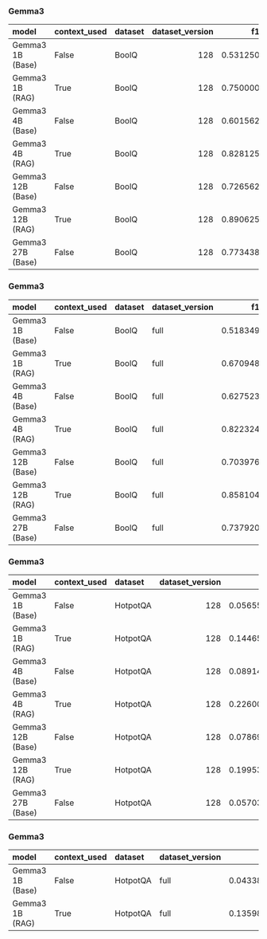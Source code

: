 ### Gemma3

| model             | context_used   | dataset   |   dataset_version |       f1 |       em |   total_energy_kWh |   inference_energy_kWh |   retrieval_energy_kWh |   total_emissions_kg |   inference_emissions_kg |   retrieval_emissions_kg |   avg_time_s | total_time   |
|:------------------|:---------------|:----------|------------------:|---------:|---------:|-------------------:|-----------------------:|-----------------------:|---------------------:|-------------------------:|-------------------------:|-------------:|:-------------|
| Gemma3 1B (Base)  | False          | BoolQ     |               128 | 0.531250 | 0.531250 |           0.000038 |               0.000038 |               0.000000 |             0.000011 |                 0.000011 |                 0.000000 |     0.139945 | 0:00:17      |
| Gemma3 1B (RAG)   | True           | BoolQ     |               128 | 0.750000 | 0.750000 |           0.000132 |               0.000123 |               0.000009 |             0.000039 |                 0.000036 |                 0.000003 |     0.485728 | 0:01:02      |
| Gemma3 4B (Base)  | False          | BoolQ     |               128 | 0.601562 | 0.601562 |           0.000105 |               0.000105 |               0.000000 |             0.000031 |                 0.000031 |                 0.000000 |     0.387481 | 0:00:49      |
| Gemma3 4B (RAG)   | True           | BoolQ     |               128 | 0.828125 | 0.828125 |           0.000475 |               0.000466 |               0.000009 |             0.000139 |                 0.000137 |                 0.000003 |     1.743509 | 0:03:43      |
| Gemma3 12B (Base) | False          | BoolQ     |               128 | 0.726562 | 0.726562 |           0.000248 |               0.000248 |               0.000000 |             0.000073 |                 0.000073 |                 0.000000 |     0.911561 | 0:01:56      |
| Gemma3 12B (RAG)  | True           | BoolQ     |               128 | 0.890625 | 0.890625 |           0.001455 |               0.001446 |               0.000009 |             0.000427 |                 0.000425 |                 0.000003 |     5.343927 | 0:11:24      |
| Gemma3 27B (Base) | False          | BoolQ     |               128 | 0.773438 | 0.773438 |           0.000559 |               0.000559 |               0.000000 |             0.000164 |                 0.000164 |                 0.000000 |     2.052410 | 0:04:22      |

### Gemma3

| model             | context_used   | dataset   | dataset_version   |       f1 |       em |   total_energy_kWh |   inference_energy_kWh |   retrieval_energy_kWh |   total_emissions_kg |   inference_emissions_kg |   retrieval_emissions_kg |   avg_time_s | total_time   |
|:------------------|:---------------|:----------|:------------------|---------:|---------:|-------------------:|-----------------------:|-----------------------:|---------------------:|-------------------------:|-------------------------:|-------------:|:-------------|
| Gemma3 1B (Base)  | False          | BoolQ     | full              | 0.518349 | 0.518349 |           0.000031 |               0.000031 |               0.000000 |             0.000009 |                 0.000009 |                 0.000000 |     0.114070 | 0:06:13      |
| Gemma3 1B (RAG)   | True           | BoolQ     | full              | 0.670948 | 0.670948 |           0.000116 |               0.000109 |               0.000008 |             0.000034 |                 0.000032 |                 0.000002 |     0.427030 | 0:23:16      |
| Gemma3 4B (Base)  | False          | BoolQ     | full              | 0.627523 | 0.627523 |           0.000088 |               0.000088 |               0.000000 |             0.000026 |                 0.000026 |                 0.000000 |     0.324581 | 0:17:41      |
| Gemma3 4B (RAG)   | True           | BoolQ     | full              | 0.822324 | 0.822324 |           0.000420 |               0.000412 |               0.000008 |             0.000123 |                 0.000121 |                 0.000002 |     1.542701 | 1:24:04      |
| Gemma3 12B (Base) | False          | BoolQ     | full              | 0.703976 | 0.703976 |           0.000238 |               0.000238 |               0.000000 |             0.000070 |                 0.000070 |                 0.000000 |     0.874645 | 0:47:40      |
| Gemma3 12B (RAG)  | True           | BoolQ     | full              | 0.858104 | 0.858104 |           0.001252 |               0.001245 |               0.000007 |             0.000367 |                 0.000365 |                 0.000002 |     4.597922 | 4:10:35      |
| Gemma3 27B (Base) | False          | BoolQ     | full              | 0.737920 | 0.737920 |           0.000464 |               0.000464 |               0.000000 |             0.000136 |                 0.000136 |                 0.000000 |     1.703492 | 1:32:50      |

### Gemma3

| model             | context_used   | dataset   |   dataset_version |       f1 |       em |   total_energy_kWh |   inference_energy_kWh |   retrieval_energy_kWh |   total_emissions_kg |   inference_emissions_kg |   retrieval_emissions_kg |   avg_time_s | total_time   |
|:------------------|:---------------|:----------|------------------:|---------:|---------:|-------------------:|-----------------------:|-----------------------:|---------------------:|-------------------------:|-------------------------:|-------------:|:-------------|
| Gemma3 1B (Base)  | False          | HotpotQA  |               128 | 0.056558 | 0.000000 |           0.000088 |               0.000088 |               0.000000 |             0.000026 |                 0.000026 |                 0.000000 |     0.316850 | 0:00:40      |
| Gemma3 1B (RAG)   | True           | HotpotQA  |               128 | 0.144655 | 0.039062 |           0.000121 |               0.000105 |               0.000016 |             0.000036 |                 0.000031 |                 0.000005 |     0.434409 | 0:00:55      |
| Gemma3 4B (Base)  | False          | HotpotQA  |               128 | 0.089146 | 0.015625 |           0.000093 |               0.000093 |               0.000000 |             0.000027 |                 0.000027 |                 0.000000 |     0.335327 | 0:00:42      |
| Gemma3 4B (RAG)   | True           | HotpotQA  |               128 | 0.226003 | 0.109375 |           0.000148 |               0.000128 |               0.000019 |             0.000043 |                 0.000038 |                 0.000006 |     0.509756 | 0:01:05      |
| Gemma3 12B (Base) | False          | HotpotQA  |               128 | 0.078693 | 0.000000 |           0.000146 |               0.000146 |               0.000000 |             0.000043 |                 0.000043 |                 0.000000 |     0.504529 | 0:01:04      |
| Gemma3 12B (RAG)  | True           | HotpotQA  |               128 | 0.199539 | 0.039062 |           0.000224 |               0.000207 |               0.000017 |             0.000066 |                 0.000061 |                 0.000005 |     0.704702 | 0:01:30      |
| Gemma3 27B (Base) | False          | HotpotQA  |               128 | 0.057033 | 0.000000 |           0.000176 |               0.000176 |               0.000000 |             0.000052 |                 0.000052 |                 0.000000 |     0.582119 | 0:01:14      |

### Gemma3

| model            | context_used   | dataset   | dataset_version   |       f1 |       em |   total_energy_kWh |   inference_energy_kWh |   retrieval_energy_kWh |   total_emissions_kg |   inference_emissions_kg |   retrieval_emissions_kg |   avg_time_s | total_time   |
|:-----------------|:---------------|:----------|:------------------|---------:|---------:|-------------------:|-----------------------:|-----------------------:|---------------------:|-------------------------:|-------------------------:|-------------:|:-------------|
| Gemma3 1B (Base) | False          | HotpotQA  | full              | 0.043380 | 0.001215 |           0.000089 |               0.000089 |               0.000000 |             0.000026 |                 0.000026 |                 0.000000 |     0.319183 | 0:39:23      |
| Gemma3 1B (RAG)  | True           | HotpotQA  | full              | 0.135986 | 0.068182 |           0.000126 |               0.000105 |               0.000021 |             0.000037 |                 0.000031 |                 0.000006 |     0.450040 | 0:02:38      |

